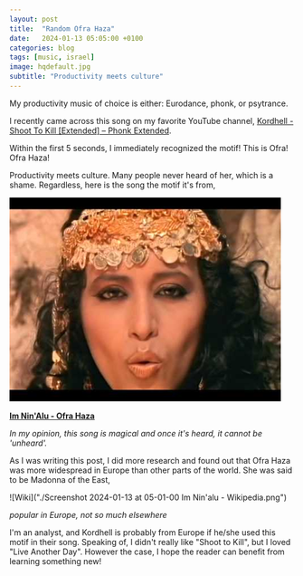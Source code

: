 ```yaml
---
layout: post
title:  "Random Ofra Haza"
date:   2024-01-13 05:05:00 +0100
categories: blog
tags: [music, israel]
image: hqdefault.jpg
subtitle: "Productivity meets culture"
---
```


My productivity music of choice is either: Eurodance, phonk, or psytrance.

I recently came across this song on my favorite YouTube channel, [Kordhell - Shoot To Kill [Extended] – Phonk Extended](https://www.youtube.com/watch?v=d774nUbG0jY). 

Within the first 5 seconds, I immediately recognized the motif! This is Ofra! Ofra Haza!

Productivity meets culture. Many people never heard of her, which is a shame. Regardless, here is the song the motif it's from,

![hqdefault.jpg](./hqdefault.jpg)

**[Im Nin'Alu - Ofra Haza](https://www.youtube.com/watch?v=ZRnzTTYk7_Q)**

*In my opinion, this song is magical and once it's heard, it cannot be 'unheard'.*

As I was writing this post, I did more research and found out that Ofra Haza was more widespread in Europe than other parts of the world. She was said to be Madonna of the East,

![Wiki]("./Screenshot 2024-01-13 at 05-01-00 Im Nin'alu - Wikipedia.png")  

*popular in Europe, not so much elsewhere*

I'm an analyst, and Kordhell is probably from Europe if he/she used this motif in their song. Speaking of, I didn't really like "Shoot to Kill", but I loved "Live Another Day". However the case, I hope the reader can benefit from learning something new! 

